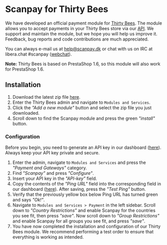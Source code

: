 # Scanpay for Thirty Bees

We have developed an official payment module for [Thirty Bees](https://thirtybees.com/). The module allows you to accept payments in your Thirty Bees store via our [API](https://docs.scanpay.dk/). We support and maintain the module, but we hope you will help us improve it. Feedback, bug reports and code contributions are much appreciated.

You can always e-mail us at [help@scanpay.dk](mailto:help@scanpay.dk) or chat with us on IRC at libera.chat #scanpay ([webchat](https://web.libera.chat/#scanpay)).

**Note:** Thirty Bees is based on PrestaShop 1.6, so this module will also work for PrestaShop 1.6.

## Installation
1. Download the latest zip file [here](../../releases).
2. Enter the Thirty Bees admin and navigate to `Modules and Services`.
3. Click the *"Add a new module"* button and select the zip file you just downloaded.
4. Scroll down to find the Scanpay module and press the green *"install"* button.

### Configuration
Before you begin, you need to generate an API key in our dashboard ([here](https://dashboard.scanpay.dk/settings/api)). Always keep your API key private and secure.

1. Enter the admin, navigate to `Modules and Services` and press the *"Payment and Gateways"* category.
2. Find *"Scanpay"* and press *"Configure"*.
3. Insert your API key in the *"API-key"* field.
4. Copy the contents of the *"Ping URL"* field into the corresponding field in our dashboard ([here](https://dashboard.scanpay.dk/settings/api)). After saving, press the *"Test Ping"* button.
5. Verify that the previously yellow box below Ping URL has turned green and says *"Ok!"*.
6. Navigate to `Modules and Services > Payment` in the left sidebar. Scroll down to *"Country Restrictions"* and enable Scanpay for the countries you see fit, then press *"save"*. Now scroll down to *"Group Restrictions"* and enable Scanpay for all groups you see fit, and press *"save"*.
7. You have now completed the installation and configuration of our Thirty Bees module. We recommend performing a test order to ensure that everything is working as intended.

